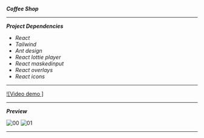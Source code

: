 **_Coffee Shop_**

---

**_Project Dependencies_**

- _React_
- _Tailwind_
- _Ant design_
- _React lottie player_
- _React maskedinput_
- _React overlays_
- _React icons_

---

[![Video demo ]](https://github.com/immohammadrezatavakkoli/registerForm/assets/100797809/bc8a7064-d044-4679-b015-6ab1765a5428)

---

**_Preview_**

![00](https://github.com/immohammadrezatavakkoli/coffeeshop/assets/100797809/8d16c31b-2e9c-4a54-aa54-857c4daf60a3)
![01](https://github.com/immohammadrezatavakkoli/coffeeshop/assets/100797809/2ec1de0e-ce53-4d74-8a22-d327d5f6596e)


---
